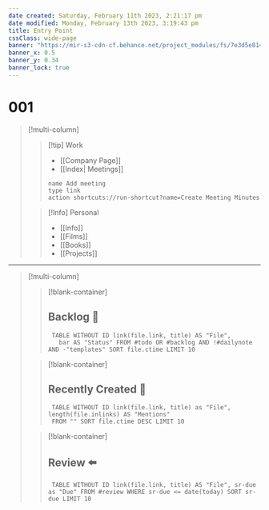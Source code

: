 ```yaml
---
date created: Saturday, February 11th 2023, 2:21:17 pm
date modified: Monday, February 13th 2023, 3:19:43 pm
title: Entry Point
cssClass: wide-page
banner: "https://mir-s3-cdn-cf.behance.net/project_modules/fs/7e3d5e81488145.5d050548d72a7.jpg"
banner_x: 0.5
banner_y: 0.34
banner_lock: true
---
```


# 001


> [!multi-column]
>
>> [!tip] Work  
>> - [[Company Page]]
>> - [[Index| Meetings]]
>> ```button
>> name Add meeting
>> type link
>> action shortcuts://run-shortcut?name=Create Meeting Minutes
>> ```
>
>> [!Info] Personal  
>> - [[Info]]
>> - [[Films]]
>> - [[Books]]
>> - [[Projects]]
>

---

> [!multi-column]
>> [!blank-container]
>> ## Backlog 🚧
>> ```dataview
>>  TABLE WITHOUT ID link(file.link, title) AS "File",
>>    bar AS "Status" FROM #todo OR #backlog AND !#dailynote AND -"templates" SORT file.ctime LIMIT 10
>> ```
>
>> [!blank-container]
>> ## Recently Created 🐣
>> ```dataview
>>  TABLE WITHOUT ID link(file.link, title) as "File", length(file.inlinks) AS "Mentions"
>>  FROM "" SORT file.ctime DESC LIMIT 10
>> ```
>
>> [!blank-container]
>> ## Review ⬅️
>> ```dataview
>>  TABLE WITHOUT ID link(file.link, title) AS "File", sr-due as "Due" FROM #review WHERE sr-due <= date(today) SORT sr-due LIMIT 10
>> ```
